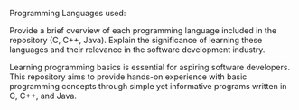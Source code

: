 Programming Languages used:

Provide a brief overview of each programming language included in the repository (C, C++, Java).
Explain the significance of learning these languages and their relevance in the software development industry.

Learning programming basics is essential for aspiring software developers. This repository aims to provide hands-on experience 
with basic programming concepts through simple yet informative programs written in C, C++, and Java.
